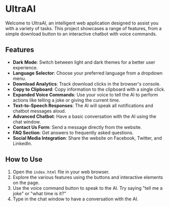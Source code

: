 # UltraAI

Welcome to UltraAI, an intelligent web application designed to assist you with a variety of tasks. This project showcases a range of features, from a simple download button to an interactive chatbot with voice commands.

## Features

*   **Dark Mode**: Switch between light and dark themes for a better user experience.
*   **Language Selector**: Choose your preferred language from a dropdown menu.
*   **Download Analytics**: Track download clicks in the browser's console.
*   **Copy to Clipboard**: Copy information to the clipboard with a single click.
*   **Expanded Voice Commands**: Use your voice to tell the AI to perform actions like telling a joke or giving the current time.
*   **Text-to-Speech Responses**: The AI will speak all notifications and chatbot messages aloud.
*   **Advanced Chatbot**: Have a basic conversation with the AI using the chat window.
*   **Contact Us Form**: Send a message directly from the website.
*   **FAQ Section**: Get answers to frequently asked questions.
*   **Social Media Integration**: Share the website on Facebook, Twitter, and LinkedIn.

## How to Use

1.  Open the `index.html` file in your web browser.
2.  Explore the various features using the buttons and interactive elements on the page.
3.  Use the voice command button to speak to the AI. Try saying "tell me a joke" or "what time is it?"
4.  Type in the chat window to have a conversation with the AI.

